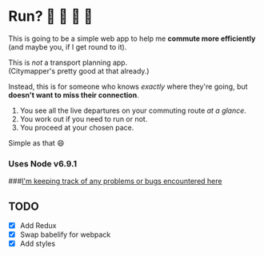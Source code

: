 # Run? :light_rail:  :bus:  :train2:  :running:

This is going to be a simple web app to help me **commute more efficiently** (and maybe you, if I get round to it).

This is *not* a transport planning app.  
(Citymapper's pretty good at that already.)

Instead, this is for someone who knows *exactly* where they're going, but **doesn't want to miss their connection**.

1. You see all the live departures on your commuting route *at a glance*.  
2. You work out if you need to run or not.
3. You proceed at your chosen pace.

Simple as that :smile:

### Uses Node v6.9.1

###[I'm keeping track of any problems or bugs encountered here](https://github.com/minaorangina/run/blob/master/problems-solutions.md)

## TODO
- [x] Add Redux
- [x] Swap babelify for webpack
- [x] Add styles
